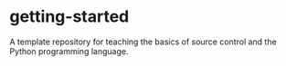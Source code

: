 # getting-started
A template repository for teaching the basics of source control and the Python programming language.
